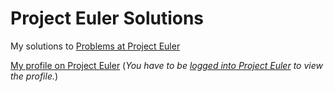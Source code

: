 # Project Euler Solutions

My solutions to [Problems at Project Euler](http://projecteuler.net/index.php?section=problems)

[My profile on Project Euler](http://projecteuler.net/index.php?section=profile&profile=_prakash) (*You have to be [logged into Project Euler](http://projecteuler.net/index.php?section=login) to view the profile.*) 